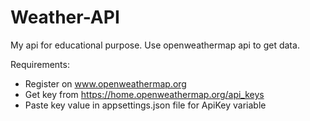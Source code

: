 # Weather-API

My api for educational purpose. Use openweathermap api to get data.

Requirements:
- Register on www.openweathermap.org
- Get key from https://home.openweathermap.org/api_keys
- Paste key value in appsettings.json file for ApiKey variable

